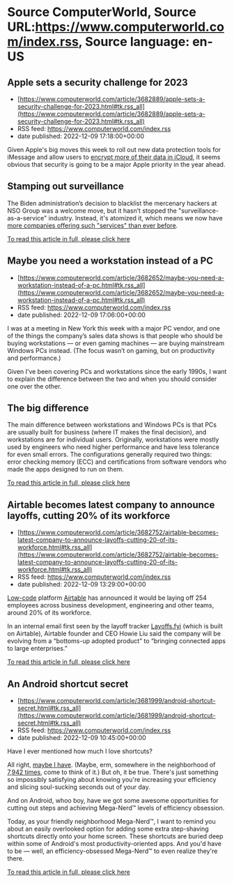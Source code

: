 # Source ComputerWorld, Source URL:https://www.computerworld.com/index.rss, Source language: en-US

## Apple sets a security challenge for 2023
 - [https://www.computerworld.com/article/3682889/apple-sets-a-security-challenge-for-2023.html#tk.rss_all](https://www.computerworld.com/article/3682889/apple-sets-a-security-challenge-for-2023.html#tk.rss_all)
 - RSS feed: https://www.computerworld.com/index.rss
 - date published: 2022-12-09 17:18:00+00:00

<article>
	<section class="page">
<p>Given Apple's big moves this week to roll out new data protection tools for iMessage and allow users to <a href="https://www.computerworld.com/article/3682649/apple-finally-adds-encryption-to-icloud-backups.html">encrypt more of their data in iCloud</a>, it seems obvious that security is going to be a major Apple priority in the year ahead.</p><h2><strong>Stamping out surveillance</strong></h2>
<p>The Biden administration’s decision to blacklist the mercenary hackers at NSO Group was a welcome move, but it hasn’t stopped the "surveillance-as-a-service" industry. Instead, it's atomized it, which means we now have <a href="https://www.seattletimes.com/business/technology/how-the-global-spyware-industry-spiraled-out-of-control/" rel="noopener nofollow" target="_blank">more companies offering such "services" than ever before</a>.</p><p class="jumpTag"><a href="https://www.computerworld.com/article/3682889/apple-sets-a-security-challenge-for-2023.html#jump">To read this article in full, please click here</a></p></section></article>

## Maybe you need a workstation instead of a PC
 - [https://www.computerworld.com/article/3682652/maybe-you-need-a-workstation-instead-of-a-pc.html#tk.rss_all](https://www.computerworld.com/article/3682652/maybe-you-need-a-workstation-instead-of-a-pc.html#tk.rss_all)
 - RSS feed: https://www.computerworld.com/index.rss
 - date published: 2022-12-09 17:06:00+00:00

<article>
	<section class="page">
<p>I was at a meeting in New York this week with a major PC vendor, and one of the things the company’s sales data shows is that people who should be buying workstations — or even gaming machines — are buying mainstream Windows PCs instead. (The focus wasn’t on gaming, but on productivity and performance.)</p><p>Given I’ve been covering PCs and workstations since the early 1990s, I want to explain the difference between the two and when you should consider one over the other.</p><h2>The big difference</h2>
<p>The main difference between workstations and Windows PCs is that PCs are usually built for business (where IT makes the final decision), and workstations are for individual users. Originally, workstations were mostly used by engineers who need higher performance and have less tolerance for even small errors. The configurations generally required two things: error checking memory (ECC) and certifications from software vendors who made the apps designed to run on them.</p><p class="jumpTag"><a href="https://www.computerworld.com/article/3682652/maybe-you-need-a-workstation-instead-of-a-pc.html#jump">To read this article in full, please click here</a></p></section></article>

## Airtable becomes latest company to announce layoffs, cutting 20% of its workforce
 - [https://www.computerworld.com/article/3682752/airtable-becomes-latest-company-to-announce-layoffs-cutting-20-of-its-workforce.html#tk.rss_all](https://www.computerworld.com/article/3682752/airtable-becomes-latest-company-to-announce-layoffs-cutting-20-of-its-workforce.html#tk.rss_all)
 - RSS feed: https://www.computerworld.com/index.rss
 - date published: 2022-12-09 13:29:00+00:00

<article>
	<section class="page">
<p><a href="https://www.infoworld.com/article/3628183/what-is-low-code-development-faster-app-creation.html">Low-code</a> platform <a href="https://www.computerworld.com/article/3661208/airtable-exec-describes-building-a-data-hub-for-the-enterprise.html">Airtable</a> has announced it would be laying off 254 employees across business development, engineering and other teams, around 20% of its workforce.</p><p>In an internal email first seen by the layoff tracker <a href="https://layoffs.fyi/" rel="nofollow">Layoffs.fyi</a> (which is built on Airtable), Airtable founder and CEO Howie Liu said the company will be evolving from a “bottoms-up adopted product” to “bringing connected apps to large enterprises.”</p><p class="jumpTag"><a href="https://www.computerworld.com/article/3682752/airtable-becomes-latest-company-to-announce-layoffs-cutting-20-of-its-workforce.html#jump">To read this article in full, please click here</a></p></section></article>

## An Android shortcut secret
 - [https://www.computerworld.com/article/3681999/android-shortcut-secret.html#tk.rss_all](https://www.computerworld.com/article/3681999/android-shortcut-secret.html#tk.rss_all)
 - RSS feed: https://www.computerworld.com/index.rss
 - date published: 2022-12-09 10:45:00+00:00

<article>
	<section class="page">
<p>Have I ever mentioned how much I love shortcuts?</p><p>All right, <a href="https://www.computerworld.com/article/3662756/android-shortcuts.html">maybe I have</a>. (Maybe, erm, somewhere in the neighborhood of <a href="https://www.computerworld.com/article/3658207/pixel-shortcuts.html">7,942 times</a>, come to think of it.) But oh, it be true. There's just something so impossibly satisfying about knowing you're increasing your efficiency and slicing soul-sucking seconds out of your day.</p><p>And on Android, whoo boy, have we got some awesome opportunities for cutting out steps and achieving Mega-Nerd™ levels of efficiency obsession.</p><p>Today, as your friendly neighborhood Mega-Nerd™, I want to remind you about an easily overlooked option for adding some extra step-shaving shortcuts directly onto your home screen. These shortcuts are buried deep within some of Android's most productivity-oriented apps. And you'd have to be — well, an efficiency-obsessed Mega-Nerd™ to even realize they're there.</p><p class="jumpTag"><a href="https://www.computerworld.com/article/3681999/android-shortcut-secret.html#jump">To read this article in full, please click here</a></p></section></article>
